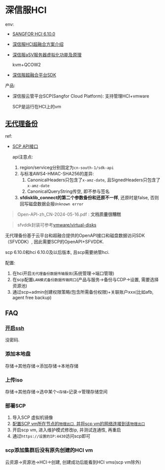 # 深信服HCI
env:
- [SANGFOR HCI 6.10.0](https://support.sangfor.com.cn/productDocument/read?product_id=33&version_id=993&category_id=283660)
- [深信服HCI超融合方案介绍](https://www.yunzhan365.com/basic/94915681.html)
- [深信服aSV服务器虚拟化功能及原理](https://www.sangfor.com.cn/news/202111202111261041)

    kvm+QCOW2
- [深信服超融合平台SDK](https://github.com/ynu/scp)

产品:
- 深信服云管平台SCP(Sangfor Cloud Platform): 支持管理HCI+vmware

    SCP是运行在HCI上的vm

## [无代理备份](https://support.sangfor.com.cn/productDocument/read?product_id=36&version_id=1022&category_id=285299)
ref:
- [SCP API接口](https://support.sangfor.com.cn/productDocument/read?product_id=36&version_id=1022&category_id=285689)

    api注意点:
    1. region/serviceg分别固定为`cn-south-1/sdk-api`
    1. 与标准AWS4-HMAC-SHA256的差异:
        1. CanonicalHeaders只包含了`x-amz-date`, 且SignedHeaders只包含了`x-amz-date`
        1. CanonicalQueryString传空, 即不参与签名
    1. **sfdisklib_connect的第二个参数备份和还原不一样**, 还原时是false, 否则回写磁盘数据会报`Unknown error`

> Open-API-zh_CN-2024-05-16.pdf : **文档质量很糟糕**

> sfvddk封装可参考[vmware/virtual-disks](https://github.com/vmware/virtual-disks)

无代理备份基于云平台和超融合提供的OpenAPI接口和磁盘数据访问SDK（SFVDDK）, 因此需要SCP的OpenAPI+SFVDDK.

scp 6.10.0和hci 6.10.0及以后版本, 且scp需要纳管hci.

配置:
1. 在hci开启`无代理备份数据传输服务`(系统管理->端口管理)
1. 在scp配置`LAN模式备份数据传输网口`(产品与服务->备份与CDP->设置, 需要选择资源池)
1. 通过scp+admin创建权限策略(包含所需备份权限)+关联账户xxx(比如afb, agent free backup) 

## FAQ
### [开启ssh](https://support.sangfor.com.cn/productDocument/read?product_id=33&version_id=993&category_id=283314&type=1)
没密码.

### 添加本地盘
存储->其他存储->添加存储->本地存储

### 上传iso
存储->其他存储->选中某个`<存储>`记录->管理存储空间

### 部署SCP
1. 导入SCP 虚拟机镜像
1. [配置SCP vm所在节点的`物理出口`, 并将scp vm的网络连接到该`物理出口`](https://www.bilibili.com/video/BV1WM4m1C7NT)
1. 开启scp vm, 进入维护模式修改ip, 并测试连通性, 再重启
1. 通过`https://设置的IP:4430`访问scp即可

### scp添加集群后没有原先创建的HCI vm
云资源->资源池->HCI->创建, 创建成功后能看到HCI vms(scp vm除外)